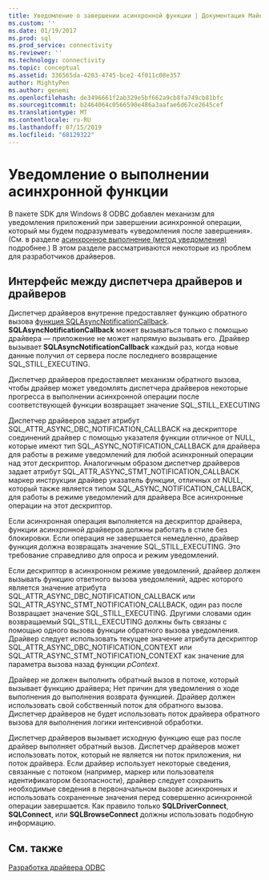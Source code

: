 ```yaml
---
title: Уведомление о завершении асинхронной функции | Документация Майкрософт
ms.custom: ''
ms.date: 01/19/2017
ms.prod: sql
ms.prod_service: connectivity
ms.reviewer: ''
ms.technology: connectivity
ms.topic: conceptual
ms.assetid: 336565da-4203-4745-bce2-4f011c08e357
author: MightyPen
ms.author: genemi
ms.openlocfilehash: de3496661f2ab329e5bf662a9cb8fa749cb81bfc
ms.sourcegitcommit: b2464064c0566590e486a3aafae6d67ce2645cef
ms.translationtype: MT
ms.contentlocale: ru-RU
ms.lasthandoff: 07/15/2019
ms.locfileid: "68129322"
---
```

# <a name="notification-of-asynchronous-function-completion"></a>Уведомление о выполнении асинхронной функции
В пакете SDK для Windows 8 ODBC добавлен механизм для уведомления приложений при завершении асинхронной операции, который мы будем подразумевать «уведомления после завершения». (См. в разделе [асинхронное выполнение (метод уведомления)](../../../odbc/reference/develop-app/asynchronous-execution-notification-method.md) подробнее.) В этом разделе рассматриваются некоторые из проблем для разработчиков драйверов.  
  
## <a name="the-interface-between-the-driver-manager-and-driver"></a>Интерфейс между диспетчера драйверов и драйверов  
 Диспетчер драйверов внутренне предоставляет функцию обратного вызова [функция SQLAsyncNotificationCallback](../../../odbc/reference/develop-driver/sqlasyncnotificationcallback-function.md). **SQLAsyncNotificationCallback** может вызываться только с помощью драйвера — приложение не может напрямую вызывать его. Драйвер вызывает **SQLAsyncNotificationCallback** каждый раз, когда новые данные получил от сервера после последнего возвращение SQL_STILL_EXECUTING.  
  
 Диспетчер драйверов предоставляет механизм обратного вызова, чтобы драйвер может уведомлять диспетчера драйверов некоторые прогресса в выполнении асинхронной операции после соответствующей функции возвращает значение SQL_STILL_EXECUTING  
  
 Диспетчер драйверов задает атрибут SQL_ATTR_ASYNC_DBC_NOTIFICATION_CALLBACK на дескрипторе соединений драйвер с помощью указателя функции отличное от NULL, которые имеют тип SQL_ASYNC_NOTIFICATION_CALLBACK для драйвера для работы в режиме уведомлений для любой асинхронный операции над этот дескриптор. Аналогичным образом диспетчер драйверов задает атрибут SQL_ATTR_ASYNC_STMT_NOTIFICATION_CALLBACK маркер инструкции драйвер указатель функции, отличных от NULL, который также является типом SQL_ASYNC_NOTIFICATION_CALLBACK, для работы в режиме уведомлений для драйвера Все асинхронные операции на этот дескриптор.  
  
 Если асинхронная операция выполняется на дескриптор драйвера, функции асинхронной драйверов должны работать в стиле без блокировки. Если операция не завершается немедленно, драйвер функция должна возвращать значение SQL_STILL_EXECUTING. Это требование справедливо для опроса и режим уведомлений.  
  
 Если дескриптор в асинхронном режиме уведомлений, драйвер должен вызывать функцию ответного вызова уведомлений, адрес которого является значение атрибута SQL_ATTR_ASYNC_DBC_NOTIFICATION_CALLBACK или SQL_ATTR_ASYNC_STMT_NOTIFICATION_CALLBACK, один раз после Возвращает значение SQL_STILL_EXECUTING. Другими словами один возвращаемый SQL_STILL_EXECUTING должны быть связаны с помощью одного вызова функции обратного вызова уведомления. Драйвер следует использовать текущее значение атрибута дескриптор SQL_ATTR_ASYNC_DBC_NOTIFICATION_CONTEXT или SQL_ATTR_ASYNC_STMT_NOTIFICATION_CONTEXT как значение для параметра вызова назад функции *pContext*.  
  
 Драйвер не должен выполнить обратный вызов в потоке, который вызывает функцию драйвера; Нет причин для уведомления о ходе выполнения до выполнения возврата функцией. Драйвер должен использовать свой собственный поток для обратного вызова. Диспетчер драйверов не будет использовать поток драйвера обратного вызова для выполнения логики интенсивной обработки.  
  
 Диспетчер драйверов вызывает исходную функцию еще раз после драйвер выполняет обратный вызов. Диспетчер драйверов может использовать поток, который не является ни поток приложения, ни поток драйвера. Если драйвер использует некоторые сведения, связанные с потоком (например, маркер или пользователя идентификатором безопасности), драйвер следует сохранить необходимые сведения в первоначальном вызове асинхронных и использовать сохраненные значения перед совершенно асинхронной операции завершается. Как правило только **SQLDriverConnect**, **SQLConnect**, или **SQLBrowseConnect** должны использовать подобную информацию.  
  
## <a name="see-also"></a>См. также  
 [Разработка драйвера ODBC](../../../odbc/reference/develop-driver/developing-an-odbc-driver.md)
